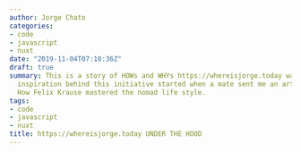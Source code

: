 ```yaml
---
author: Jorge Chato
categories:
- code
- javascript
- nuxt
date: "2019-11-04T07:10:36Z"
draft: true
summary: This is a story of HOWs and WHYs https://whereisjorge.today was build. The
  inspiration behind this initiative started when a mate sent me an article about
  How Felix Krause mastered the nomad life style.
tags:
- code
- javascript
- nuxt
title: https://whereisjorge.today UNDER THE HOOD
---
```





